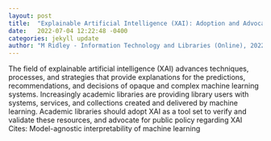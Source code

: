 ```yaml
---
layout: post
title:  "Explainable Artificial Intelligence (XAI): Adoption and Advocacy"
date:   2022-07-04 12:22:48 -0400
categories: jekyll update
author: "M Ridley - Information Technology and Libraries (Online), 2022"
---
```

The field of explainable artificial intelligence (XAI) advances techniques, processes, and strategies that provide explanations for the predictions, recommendations, and decisions of opaque and complex machine learning systems. Increasingly academic libraries are providing library users with systems, services, and collections created and delivered by machine learning. Academic libraries should adopt XAI as a tool set to verify and validate these resources, and advocate for public policy regarding XAI 
Cites: Model-agnostic interpretability of machine learning